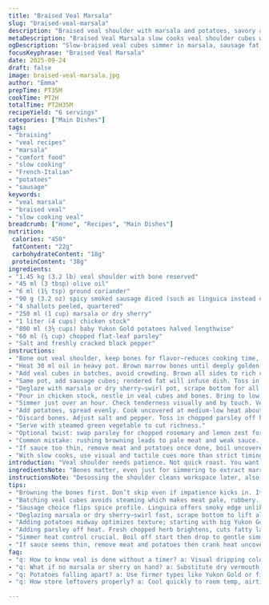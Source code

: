 ```yaml
---
title: "Braised Veal Marsala"
slug: "braised-veal-marsala"
description: "Braised veal shoulder with marsala and potatoes, savory and balanced. Uses veal cubes browned for depth, marsala deglazing to lift fond. Slow cooking softens meat, infuses flavor. Potatoes absorb braise, turn tender. Incorporates chorizo for smoky heat. Aromatics include shallots and coriander for warmth. Wine or fortified wine choice influences final aroma. Hands-on method focuses on technique, visual cues, and aroma rather than rigid timing."
metaDescription: "Braised Veal Marsala slow cooks veal shoulder cubes with smoky sausage, marsala wine, and baby potatoes. Savory braise steeped in warm coriander aromas."
ogDescription: "Slow-braised veal cubes simmer in marsala, sausage fat, shallots, spiced with coriander. Potatoes soften, absorb deep braise flavor. Hands-on, sensory cooking."
focusKeyphrase: "Braised Veal Marsala"
date: 2025-09-24
draft: false
image: braised-veal-marsala.jpg
author: "Emma"
prepTime: PT35M
cookTime: PT2H
totalTime: PT2H35M
recipeYield: "6 servings"
categories: ["Main Dishes"]
tags:
- "braising"
- "veal recipes"
- "marsala"
- "comfort food"
- "slow cooking"
- "French-Italian"
- "potatoes"
- "sausage"
keywords:
- "veal marsala"
- "braised veal"
- "slow cooking veal"
breadcrumb: ["Home", "Recipes", "Main Dishes"]
nutrition: 
 calories: "450"
 fatContent: "22g"
 carbohydrateContent: "18g"
 proteinContent: "38g"
ingredients:
- "1.45 kg (3.2 lb) veal shoulder with bone reserved"
- "45 ml (3 tbsp) olive oil"
- "6 ml (1¼ tsp) ground coriander"
- "90 g (3.2 oz) spicy smoked sausage diced (such as linguica instead of chorizo)"
- "4 shallots peeled, quartered"
- "250 ml (1 cup) marsala or dry sherry"
- "1 liter (4 cups) chicken stock"
- "800 ml (3½ cups) baby Yukon Gold potatoes halved lengthwise"
- "60 ml (¼ cup) chopped flat-leaf parsley"
- "Salt and freshly cracked black pepper"
instructions:
- "Bone out veal shoulder, keep bones for flavor—reduces cooking time, avoids toughness. Trim excess fat, cut meat into large 3 cm cubes."
- "Heat 30 ml oil in heavy pot. Brown marrow bones until deeply golden, not burnt. Remove bones, place on plate. Smell nutty, savory."
- "Add veal cubes in batches, avoid crowding. Brown all sides to rich chestnut. Add more oil if pan dries. Season with salt, pepper, sprinkle coriander evenly. Browning creates rich fond, key for braise base. Set meat aside."
- "Same pot, add sausage cubes; rendered fat will infuse dish. Toss in shallots, stir gently until lightly browned edges, about 4-5 min. Stir constant, avoid blackened bits."
- "Deglaze with marsala or dry sherry—swirl pot, scrape bottom for all fond loosened. Avoid sweet marsala; dry/sherry adds complexity and acidity."
- "Pour in chicken stock, nestle in veal cubes and bones. Bring to low boil then immediately reduce to very gentle simmer. Cover with lid slightly ajar to control evaporation."
- "Simmer just over an hour. Check tenderness visually and by touch. Veal should yield easily to probe, not fall apart. If tough, cook 10-15 min longer; if falling apart, reduce time next attempt."
- "Add potatoes, spread evenly. Cook uncovered at medium-low heat about 40 min. Potatoes absorb braise flavors; test doneness by stabbing—should be soft but hold shape."
- "Discard bones. Adjust salt and pepper. Toss in chopped parsley off heat to maintain freshness and color, stir."
- "Serve with steamed green vegetable to cut richness."
- "Optional twist: swap parsley for chopped rosemary and lemon zest for herbal zing next time. Swap Yukon Gold potatoes for fingerlings to vary texture."
- "Common mistake: rushing browning leads to pale meat and weak sauce. Pat meat dry beforehand for better sear. Don't stir too aggressively during braise, gently jiggle pot instead."
- "If sauce too thin, remove meat and potatoes once done, boil uncovered vigorously to reduce and concentrate."
- "With slow cooks, use visual and tactile cues more than strict timing; smell changes from raw to fragrant braise, sauce thickens slightly, and meat texture guide doneness."
introduction: "Veal shoulder needs patience. Not quick roast. You want rich flavor, tender texture. Braising breaks down connective tissue, making morsels that almost melt. Tried low heat, high heat, different wine. Marsala or dry sherry adds sweet-savory layer, not overpowering but enough to lift the meat. Chorizo or smoky spicy sausage gives that punch—rounded out by shallots for sweetness. Potatoes soak up liquid, soft on the outside, firm center. This method means watching pot, sniffing aromas, seeing color shifts. Moist but not drowning. Long enough to coax flavor, short enough to avoid mush. Constant balance, not recipe rigidity. A favorite when guests want comfort but not the usual stew slog. Rich, aromatic, with little effort but big patience reward."
ingredientsNote: "Bones matter, even just for simmering to extract marrow flavor; I always save them. For sausage, chorizo’s fine, but I sometimes grab Portuguese linguiça for smokier edge. Coriander ground fresh gives warmth but mild. Marsala dry or dry sherry can be interchanged; avoid sweet marsala unless you want a dessert edge. Potatoes: Yukon Gold hold shape better; ratties or fingerlings add rustic feel but test softness early. Olive oil essential for browning; other neutral oils risk less flavor. Parsley chopped right before adds brightness—skip if you want earthier finish and swap with rosemary, thyme. Salt late for better control. If chicken stock not available, good quality vegetable broth with a splash of soy or miso paste can add umami. Keep extra stock on hand to top off during braise."
instructionsNote: "Desossing the shoulder cleans workspace later, also allows even cube sizes. Browning bones caramelizes fats and marrow, key for deep flavor—don’t skip this step or shortcut by tossing bones straight into the pot. Patience on each batch of meat browning avoids steaming. When adding garlic or shallots, watch carefully so they don’t burn; slow softening continues aroma development without bitterness. Deglazing with wine picks up fond stuck in pan, loosened by swirling and scraping. Boil liquid before simmer to sanitize and kick off steam. Lid ajar balances moisture retention and reduction. Don’t stir braise, it breaks meat structure; gentle shaking redistributes heat and flavors. Check tenderness starting at 1 hour with fork test, every 10 min after. Potatoes add volume and texture; cooking uncovered lets sauce thicken naturally. Finish with fresh herb to cut braise richness and add color. Let rest before serving so flavors meld. If sauce seems thin at the end, remove solids and reduce briskly to concentrate."
tips:
- "Browning the bones first. Don’t skip even if impatience kicks in. It caramelizes marrow fats, creates deep fond. Pot smells nutty, color shifts to rich gold. Avoid straight tossing bones in pot or sauce layers dull. Separation of marrow and meat browning helps manage heat control. Keep oil just shy of smoking to avoid burnt taste."
- "Batching veal cubes avoids steaming which makes meat pale, rubbery. Must give surfaces space, brown crust builds layer of flavor and smell. Sprinkle coriander right after searing before resting. Uniform cubes size matters; uneven cooks unevenly, some mush, others tough. Pat drying meat before sear pulls moisture, better crust forms; damp meat steams always."
- "Sausage choice flips spice profile. Linguica offers smoky edge unlike typical chorizo; both work but flavor morphs. Render fat gently, low heat by tossing in cubes first, handle shallots carefully. Burnt shallots bitter wreck dish; aim for light browning, stir often but gently—scraping fond while softening aromatics."
- "Deglazing marsala or dry sherry—swirl fast, scrape bottom to lift all fond. Sweet marsala adds dessert-like sweetness, clashing with savory base; use dry type only. Wine must feel astringent with acidity—sharp contrasts simmer out slow and infuse broth. Skipping deglaze leaves dour pan, sauce weak in depth."
- "Adding potatoes midway optimizes texture; starting with big Yukon Gold helps hold shape but fingerlings bring rustic visual and earthy notes. Potatoes soak braise flavor—test doneness by stabbing center; soft but firm to bite. Cooking uncovered thickens sauce naturally, evaporation concentrates richness but watch closely to avoid scorch."
- "Adding parsley off heat. Fresh chopped herb brightens, cuts fatty layers. Skip if earthier, woody rosemary or thyme swaps in but changes vibe. Herbs late stage retains aroma, color intact. Early addition fades or turns bitter with long simmer. Control salt finally after braise done; early salt dries meat and shrinks texture."
- "Simmer heat control crucial. Boil off start then drop to gentle simmer; aggressive boil breaks connective tissue too fast, turns dry or mushy. Lid ajar balances moisture and reduction. No stirring once braise started; breaks meat fibers and suspends sauce thickening. Gentle pot jiggling redistributes heat evenly without damage."
- "If sauce seems thin, remove meat and potatoes then crank heat uncovered, stir often to reduce. Concentration sharpens flavors. Don’t wait too long or sauce waters out on cooling. Keep extra stock prepped to top off if liquid dips low during braise. Balance water loss with fluid additions but keep low boil to maintain texture."
faq:
- "q: How to know veal is done without a timer? a: Visual dripping color, fork pokes easily with resistance but not mushy. Smell fragrant braise strong, sauce thickens slightly. Texture cues better than clock; check every 10 min once hour passed. Avoid fall apart meat unless intentional for stew, here want morsels intact."
- "q: What if no marsala or sherry on hand? a: Substitute dry vermouth, dry white wine works but flavor mild. Avoid sweet wines, overpowering acidity or sugary notes wreck balance. Fortified wines best for sharp, complex aroma. If totally dry variant replace with quality stock plus splash vinegar but careful with acidity spike."
- "q: Potatoes falling apart? a: Use firmer types like Yukon Gold or fingerlings. Test early by stabbing tip; soft outer layer but hold shape. Overcooked potatoes drown dish texture, turn mushy mess. Add late-stage in braise, uncovered for about 40 min only. For mush lovers adjust time but flavor profile shifts noticeably."
- "q: How store leftovers properly? a: Cool quickly to room temp, airtight container fridge up to 3 days. Meat firms up, flavor melds overnight. Reheat gently on stove low or microwave short bursts to avoid drying meat. Freeze okay but risk texture change, best consumed fresh. Broth thickens chilled so whisk before warming."

---
```

